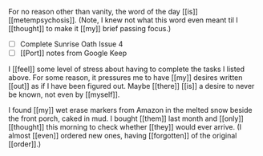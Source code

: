 For no reason other than vanity, the word of the day [[is]] [[metempsychosis]]. (Note, I knew not what this word even meant til I [[thought]] to make it [[my]] brief passing focus.)

- [ ] Complete Sunrise Oath Issue 4
- [ ] [[Port]] notes from Google Keep

I [[feel]] some level of stress about having to complete the tasks I listed above. For some reason, it pressures me to have [[my]] desires written [[out]] as if I have been figured out. Maybe [[there]] [[is]] a desire to never be known, not even by [[myself]].

I found [[my]] wet erase markers from Amazon in the melted snow beside the front porch, caked in mud. I bought [[them]] last month and [[only]] [[thought]] this morning to check whether [[they]] would ever arrive. (I almost [[even]] ordered new ones, having [[forgotten]] of the original [[order]].)

